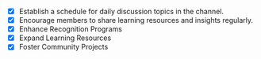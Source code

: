 - [x] Establish a schedule for daily discussion topics in the channel.
- [x] Encourage members to share learning resources and insights regularly.
- [x] Enhance Recognition Programs
- [x] Expand Learning Resources
- [x] Foster Community Projects